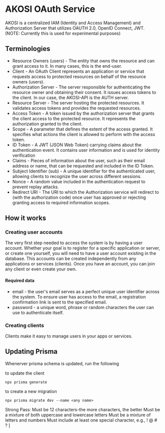 # AKOSI OAuth Service

AKOSI is a centralized IAM (Identity and Access Management) and Authorization Server that utilizes OAUTH 2.0, OpenID Connect, JWT.
(NOTE: Currently this is used for experimental purposes)

## Terminologies

* Resource Owners (users) - The entity that owns the resource and can grant access to it. In many cases, this is the end-user.
* Client - An OAuth Client represents an application or service that requests access to protected resources on behalf of the resource owners (users).
* Authorization Server - The server responsible for authenticating the resource owner and obtaining their consent. It issues access tokens to the client. In our case, the AKOSI-API is the AUTH server.
* Resource Server - The server hosting the protected resources. It validates access tokens and provides the requested resources.
* Access Token - A token issued by the authorization server that grants the client access to the protected resource. It represents the authorization granted to the client.
* Scope - A parameter that defines the extent of the access granted. It specifies what actions the client is allowed to perform with the access token.
* ID Token - A JWT (JSON Web Token) carrying claims about the authentication event. It contains user information and is used for identity verification
* Claims - Pieces of information about the user, such as their email address or name, that can be requested and included in the ID Token.
* Subject Identifier (sub) - A unique identifier for the authenticated user, allowing clients to recognize the user across different sessions.
* Nonce - A random value included in the authentication request to prevent replay attacks.
* Redirect URI - The URI to which the Authorization service will redirect to (with the authorization code) once user has approved or rejecting granting access to required information scopes.

## How it works

### Creating user accounts

The very first step needed to access the system is by having a user account. Whether your goal is to register for a specific application or server, or create one yourself, you will need to have a user account existing in the database. This accounts can be created independently from any applications or services (clients). Once you have an account, you can join any client or even create your own. 

#### Required data

* email - the user's email serves as a perfect unique user identifier across the system. To ensure user has access to the email, a registration confirmation link is sent to the specified email.
* password - a unique word, phrase or random characters the user can use to authenticate itself.

### Creating clients

Clients make it easy to manage users in your apps or services.

## Updating Prisma
Whenerver prisma schema is updated, run the following 

to update the client
```
npx prisma generate
```

to create a new migration
```
npx prisma migrate dev --name <any name>
```

Strong Pass:
Must be 12 characters-the more characters, the better
Must be a mixture of both uppercase and lowercase letters
Must be a mixture of letters and numbers
Must include at least one special character, e.g., ! @ # ? ]